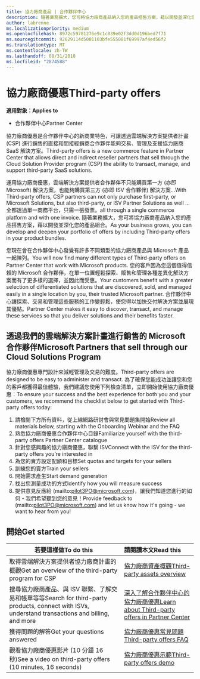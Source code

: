 ```yaml
---
title: 協力廠商產品 | 合作夥伴中心
description: 隨著業務擴大，您可將協力廠商產品納入您的產品搭售方案，藉以開發並深化您的產品組合。
author: labrenne
ms.localizationpriority: medium
ms.openlocfilehash: 8972c59781276e9c1c839e02f3dd0d196bed7f71
ms.sourcegitcommit: 92629114d5081103bfe555081f69997af4ed56f2
ms.translationtype: MT
ms.contentlocale: zh-TW
ms.lasthandoff: 08/31/2018
ms.locfileid: "2874588"
---
```

# <a name="third-party-offers"></a><span data-ttu-id="ce4e5-103">協力廠商優惠</span><span class="sxs-lookup"><span data-stu-id="ce4e5-103">Third-party offers</span></span> 

**<span data-ttu-id="ce4e5-104">適用對象：</span><span class="sxs-lookup"><span data-stu-id="ce4e5-104">Applies to</span></span>**

- <span data-ttu-id="ce4e5-105">合作夥伴中心</span><span class="sxs-lookup"><span data-stu-id="ce4e5-105">Partner Center</span></span>

<span data-ttu-id="ce4e5-106">協力廠商優惠是合作夥伴中心的新商業特色，可讓透過雲端解決方案提供者計畫 (CSP) 進行銷售的直接和間接經銷商合作夥伴能夠交易、管理及支援協力廠商 SaaS 解決方案。</span><span class="sxs-lookup"><span data-stu-id="ce4e5-106">Third-party offers is a new commerce feature in Partner Center that allows direct and indirect reseller partners that sell through the Cloud Solution Provider program (CSP) the ability to transact, manage, and support third-party SaaS solutions.</span></span>  

<span data-ttu-id="ce4e5-107">運用協力廠商優惠，雲端解決方案提供者合作夥伴不只能購買第一方 (亦即 Microsoft) 解決方案，也能夠購買第三方 (亦即 ISV 合作夥伴) 解決方案...</span><span class="sxs-lookup"><span data-stu-id="ce4e5-107">With Third-party offers, CSP partners can not only purchase first-party, or Microsoft Solutions, but also third-party, or ISV Partner Solutions as well …</span></span> <span data-ttu-id="ce4e5-108">全都透過單一商務平台，只需一張發票。</span><span class="sxs-lookup"><span data-stu-id="ce4e5-108">all through a single commerce platform and with one invoice.</span></span>  <span data-ttu-id="ce4e5-109">隨著業務擴大，您可將協力廠商產品納入您的產品搭售方案，藉以開發並深化您的產品組合。</span><span class="sxs-lookup"><span data-stu-id="ce4e5-109">As your business grows, you can develop and deepen your portfolio of offers by including Third-party offers in your product bundles.</span></span> 

<span data-ttu-id="ce4e5-110">您現在會在合作夥伴中心發覺有許多不同類型的協力廠商產品與 Microsoft 產品一起陳列。</span><span class="sxs-lookup"><span data-stu-id="ce4e5-110">You will now find many different types of Third-party offers on Partner Center that work with Microsoft products.</span></span> <span data-ttu-id="ce4e5-111">您的客戶因為您這個值得信賴的 Microsoft 合作夥伴，在單一位置輕鬆探索、販售和管理各種差異化解決方案而有了更多樣的選擇，並因此而受惠。</span><span class="sxs-lookup"><span data-stu-id="ce4e5-111">Your customers benefit with a greater selection of differentiated solutions that are discovered, sold, and managed easily in a single location by you, their trusted Microsoft partner.</span></span> <span data-ttu-id="ce4e5-112">合作夥伴中心讓探索、交易和管理這些服務的工作變輕鬆，使您得以加快交付解決方案並展現其優點。</span><span class="sxs-lookup"><span data-stu-id="ce4e5-112">Partner Center makes it easy to discover, transact, and manage these services so that you deliver solutions and their benefits faster.</span></span>

## <a name="microsoft-partners-that-sell-through-our-cloud-solutions-program"></a><span data-ttu-id="ce4e5-113">透過我們的雲端解決方案計畫進行銷售的 Microsoft 合作夥伴</span><span class="sxs-lookup"><span data-stu-id="ce4e5-113">Microsoft Partners that sell through our Cloud Solutions Program</span></span>

<span data-ttu-id="ce4e5-114">協力廠商優惠專門設計來減輕管理及交易的難度。</span><span class="sxs-lookup"><span data-stu-id="ce4e5-114">Third-party offers are designed to be easy to administer and transact.</span></span>  <span data-ttu-id="ce4e5-115">為了確保您能成功並讓您和您的客戶都獲得最佳體驗，我們建議您使用下列檢查清單，立即開始使用協力廠商優惠：</span><span class="sxs-lookup"><span data-stu-id="ce4e5-115">To ensure your success and the best experience for both you and your customers, we recommend the checklist below to get started with Third-party offers today:</span></span>

1. <span data-ttu-id="ce4e5-116">請檢閱下方所有資料，從上線網路研討會與常見問題集開始</span><span class="sxs-lookup"><span data-stu-id="ce4e5-116">Review all materials below, starting with the Onboarding Webinar and the FAQ</span></span>
2. <span data-ttu-id="ce4e5-117">熟悉協力廠商優惠合作夥伴中心目錄</span><span class="sxs-lookup"><span data-stu-id="ce4e5-117">Familiarize yourself with the third-party offers Partner Center catalogue</span></span>
3. <span data-ttu-id="ce4e5-118">針對您感興趣的協力廠商優惠，聯繫 ISV</span><span class="sxs-lookup"><span data-stu-id="ce4e5-118">Connect with the ISV for the third-party offers you’re interested in</span></span>
4. <span data-ttu-id="ce4e5-119">為您的賣方設定配額和目標</span><span class="sxs-lookup"><span data-stu-id="ce4e5-119">Set quotas and targets for your sellers</span></span>
5. <span data-ttu-id="ce4e5-120">訓練您的賣方</span><span class="sxs-lookup"><span data-stu-id="ce4e5-120">Train your sellers</span></span>
6. <span data-ttu-id="ce4e5-121">開始需求產生</span><span class="sxs-lookup"><span data-stu-id="ce4e5-121">Start demand generation</span></span>
7. <span data-ttu-id="ce4e5-122">找出您測量成功的方式</span><span class="sxs-lookup"><span data-stu-id="ce4e5-122">Identify how you will measure success</span></span>
8. <span data-ttu-id="ce4e5-123">提供意見反應給 (mailto:pilot3PO@microsoft.com)，讓我們知道您進行的如何 - 我們希望聽到您的意見！</span><span class="sxs-lookup"><span data-stu-id="ce4e5-123">Provide feedback to (mailto:pilot3PO@microsoft.com) and let us know how it's going - we want to hear from you!</span></span>

## <a name="get-started"></a><span data-ttu-id="ce4e5-124">開始</span><span class="sxs-lookup"><span data-stu-id="ce4e5-124">Get started</span></span> 

|**<span data-ttu-id="ce4e5-125">若要這樣做</span><span class="sxs-lookup"><span data-stu-id="ce4e5-125">To do this</span></span>**   |**<span data-ttu-id="ce4e5-126">請閱讀本文</span><span class="sxs-lookup"><span data-stu-id="ce4e5-126">Read this</span></span>**   |
|------------------|:--------------------|
|<span data-ttu-id="ce4e5-127">取得雲端解決方案提供者協力廠商計畫的概觀</span><span class="sxs-lookup"><span data-stu-id="ce4e5-127">Get an overview of the third-party program for CSP</span></span>  |[<span data-ttu-id="ce4e5-128">協力廠商資產概觀</span><span class="sxs-lookup"><span data-stu-id="ce4e5-128">Third-party assets overview</span></span>]( http://assetsprod.microsoft.com/mpn/third-party-offers-overview.pptx)|
|<span data-ttu-id="ce4e5-129">搜尋協力廠商產品、與 ISV 聯繫、了解交易和帳單等等</span><span class="sxs-lookup"><span data-stu-id="ce4e5-129">Search for third-party products, connect with ISVs, understand transactions and billing, and more</span></span>| [<span data-ttu-id="ce4e5-130">深入了解合作夥伴中心的協力廠商優惠</span><span class="sxs-lookup"><span data-stu-id="ce4e5-130">Learn about Third-party offers in Partner Center</span></span>](third-party-help.md) |
|<span data-ttu-id="ce4e5-131">獲得問題的解答</span><span class="sxs-lookup"><span data-stu-id="ce4e5-131">Get your questions answered</span></span>| [<span data-ttu-id="ce4e5-132">協力廠商優惠常見問題</span><span class="sxs-lookup"><span data-stu-id="ce4e5-132">Third-party offers FAQ</span></span>](http://assetsprod.microsoft.com/mpn/third-party-offers-faq.docx) |
|<span data-ttu-id="ce4e5-133">觀看協力廠商優惠影片 (10 分鐘 16 秒)</span><span class="sxs-lookup"><span data-stu-id="ce4e5-133">See a video on third-party offers (10 minutes, 16 seconds)</span></span>   |[<span data-ttu-id="ce4e5-134">協力廠商優惠示範</span><span class="sxs-lookup"><span data-stu-id="ce4e5-134">Third-party offers demo</span></span>](http://assetsprod.microsoft.com/mpn/third-party-offers-demo.wma)|


